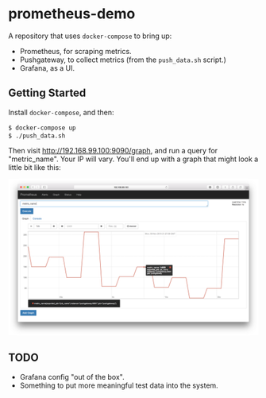 # prometheus-demo

A repository that uses `docker-compose` to bring up:

* Prometheus, for scraping metrics.
* Pushgateway, to collect metrics (from the `push_data.sh` script.)
* Grafana, as a UI.

## Getting Started

Install `docker-compose`, and then:

    $ docker-compose up
    $ ./push_data.sh

Then visit http://192.168.99.100:9090/graph, and run a query for 
"metric_name". Your IP will vary. You'll end up with a graph that might look
a little bit like this:

![](docs/graph.png)

## TODO

* Grafana config "out of the box".
* Something to put more meaningful test data into the system.